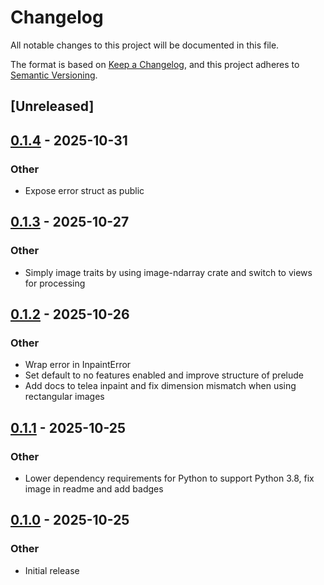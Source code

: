 # Changelog

All notable changes to this project will be documented in this file.

The format is based on [Keep a Changelog](https://keepachangelog.com/en/1.0.0/),
and this project adheres to [Semantic Versioning](https://semver.org/spec/v2.0.0.html).

## [Unreleased]

## [0.1.4](https://codeberg.org/gillesvink/inpaint/compare/v0.1.3...v0.1.4) - 2025-10-31

### Other

- Expose error struct as public

## [0.1.3](https://codeberg.org/gillesvink/inpaint/compare/v0.1.2...v0.1.3) - 2025-10-27

### Other

- Simply image traits by using image-ndarray crate and switch to views for processing

## [0.1.2](https://codeberg.org/gillesvink/inpaint/compare/v0.1.1...v0.1.2) - 2025-10-26

### Other

- Wrap error in InpaintError
- Set default to no features enabled and improve structure of prelude
- Add docs to telea inpaint and fix dimension mismatch when using rectangular images

## [0.1.1](https://codeberg.org/gillesvink/inpaint/compare/v0.1.0...v0.1.1) - 2025-10-25

### Other

- Lower dependency requirements for Python to support Python 3.8, fix image in readme  and add badges

## [0.1.0](https://codeberg.org/gillesvink/inpaint/releases/tag/v0.1.0) - 2025-10-25

### Other

- Initial release
